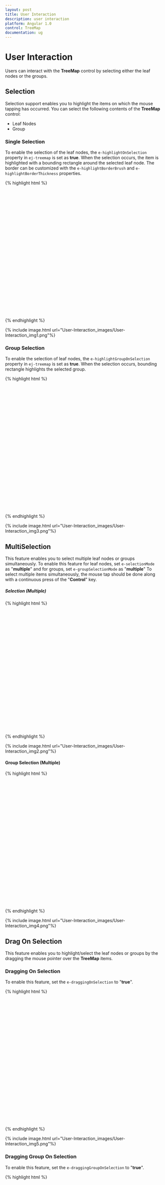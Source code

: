 ```yaml
---
layout: post
title: User Interaction
description: user interaction
platform: Angular 1.0
control: TreeMap
documentation: ug
---
```


# User Interaction

Users can interact with the **TreeMap** control by selecting either the leaf nodes or the groups.

## Selection

Selection support enables you to highlight the items on which the mouse tapping has occurred. You can select the following contents of the **TreeMap** control:

* Leaf Nodes
* Group

### Single Selection

To enable the selection of the leaf nodes, the `e-highlightOnSelection` property in `ej-treemap` is set as **true**. When the selection occurs, the item is highlighted with a bounding rectangle around the selected leaf node.
The border can be customized with the `e-highlightBorderBrush` and `e-highlightBorderThickness` properties.


{% highlight html %}

<html xmlns="http://www.w3.org/1999/xhtml" lang="en" ng-app="TreemapApp">
    <head>
        <title>Essential Studio for AngularJS: TreeMap</title>
        <!--CSS and Script file References -->
    </head> 
    <body ng-controller="TreemapCtrl">
     <div id="mapContainer" style="align-content:center;width: 800px; height: 400px;">
     <ej-treemap e-highlightonselection="true" e-highlightborderbrush="#3e3e3e" 
     e-highlightborderthickness="1">
     </ej-treemap>
     </div>
     <script>
     angular.module('TreemapApp', ['ejangular'])
     .controller('TreemapCtrl', function ($scope) {
                        });
    </script>
    </body>
</html>
        
{% endhighlight %}
        
{% include image.html url="User-Interaction_images/User-Interaction_img1.png"%}

### Group Selection

To enable the selection of leaf nodes, the `e-highlightGroupOnSelection` property in `ej-treemap` is set as **true**. When the selection occurs, bounding rectangle highlights the selected group.

{% highlight html %}

<html xmlns="http://www.w3.org/1999/xhtml" lang="en" ng-app="TreemapApp">
    <head>
        <title>Essential Studio for AngularJS: TreeMap</title>
        <!--CSS and Script file References -->
    </head> 
    <body ng-controller="TreemapCtrl">
     <div id="mapContainer" style="align-content:center;width: 800px; height: 400px;">
     <ej-treemap e-highlightgrouponselection="true" e-highlightborderbrush="#3e3e3e" 
     e-highlightborderthickness="1">
     </ej-treemap>
     </div>
     <script>
     angular.module('TreemapApp', ['ejangular'])
     .controller('TreemapCtrl', function ($scope) {
                        });
    </script>
    </body>
</html> 
        
{% endhighlight %}
        
{% include image.html url="User-Interaction_images/User-Interaction_img3.png"%}

## MultiSelection

This feature enables you to select multiple leaf nodes or groups simultaneously. To enable this feature for leaf nodes, set `e-selectionMode` as "**multiple**" and for groups, set `e-groupSelectionMode` as "**multiple**"
To select multiple items simultaneously, the mouse tap should be done along with a continuous press of the "**Control**" key.  

##### Selection (Multiple)

{% highlight html %}

  <html xmlns="http://www.w3.org/1999/xhtml" lang="en" ng-app="TreemapApp">
    <head>
        <title>Essential Studio for AngularJS: TreeMap</title>
        <!--CSS and Script file References -->
    </head> 
    <body ng-controller="TreemapCtrl">
     <div id="mapContainer" style="align-content:center;width: 800px; height: 400px;">
     <ej-treemap e-highlightonselection="true" e-selectionmode="multiple">
     </ej-treemap>
     </div>
     <script>
     angular.module('TreemapApp', ['ejangular'])
     .controller('TreemapCtrl', function ($scope) {
                        });
    </script>
    </body>
</html>    
{% endhighlight %}

{% include image.html url="User-Interaction_images/User-Interaction_img2.png"%}

#### Group Selection (Multiple)

{% highlight html %}

  <html xmlns="http://www.w3.org/1999/xhtml" lang="en" ng-app="TreemapApp">
    <head>
        <title>Essential Studio for AngularJS: TreeMap</title>
        <!--CSS and Script file References -->
    </head> 
    <body ng-controller="TreemapCtrl">
     <div id="mapContainer" style="align-content:center;width: 800px; height: 400px;">
     <ej-treemap e-highlightgrouponselection="true" e-groupselectionmode="multiple">
     </ej-treemap>
     </div>
     <script>
     angular.module('TreemapApp', ['ejangular'])
     .controller('TreemapCtrl', function ($scope) {
                        });
    </script>
    </body>
</html> 
        
{% endhighlight %}

{% include image.html url="User-Interaction_images/User-Interaction_img4.png"%}

## Drag On Selection

This feature enables you to highlight/select the leaf nodes or groups by the dragging the mouse pointer over the **TreeMap** items.

### Dragging On Selection

To enable this feature, set the `e-draggingOnSelection` to "**true**".

{% highlight html %}

   <html xmlns="http://www.w3.org/1999/xhtml" lang="en" ng-app="TreemapApp">
    <head>
        <title>Essential Studio for AngularJS: TreeMap</title>
        <!--CSS and Script file References -->
    </head> 
    <body ng-controller="TreemapCtrl">
     <div id="mapContainer" style="align-content:center;width: 800px; height: 400px;">
     <ej-treemap e-draggingonselection="true">
     </ej-treemap>
     </div>
     <script>
     angular.module('TreemapApp', ['ejangular'])
     .controller('TreemapCtrl', function ($scope) {
                        });
    </script>
    </body>
</html>    
        
{% endhighlight %}

{% include image.html url="User-Interaction_images/User-Interaction_img5.png"%}

### Dragging Group On Selection

To enable this feature, set the `e-draggingGroupOnSelection` to "**true**".

{% highlight html %}

<html xmlns="http://www.w3.org/1999/xhtml" lang="en" ng-app="TreemapApp">
    <head>
        <title>Essential Studio for AngularJS: TreeMap</title>
        <!--CSS and Script file References -->
    </head> 
    <body ng-controller="TreemapCtrl">
     <div id="mapContainer" style="align-content:center;width: 800px; height: 400px;">
     <ej-treemap e-dragginggrouponselection="true">
     </ej-treemap>
     </div>
     <script>
     angular.module('TreemapApp', ['ejangular'])
     .controller('TreemapCtrl', function ($scope) {
                        });
    </script>
    </body>
</html>     
        
{% endhighlight %}

{% include image.html url="User-Interaction_images/User-Interaction_img6.png"%}